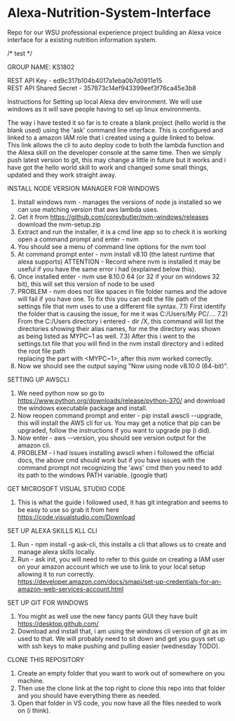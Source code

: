 # Alexa-Nutrition-System-Interface
Repo for our WSU professional experience project building an Alexa voice interface for a existing nutrition information system.

/* test */


GROUP NAME: KS1802

REST API Key - ed9c317b104b4017a1eba0b7d0911e15\
REST API Shared Secret - 357873c14ef943399eef3f76ca45e3b8

Instructions for Setting up local Alexa dev environment. We will use windows as it will save people having to set up linux environments.

The way i have tested it so far is to create a blank project (hello world is the blank used) using the 'ask' command line interface. This
is configured and linked to a amazon IAM role that i created using a guide linked to below. This link allows the cli to auto deploy code
to both the lambda function and the Alexa skill on the developer console at the same time. Then we simply push latest version to git, this 
may change a little in future but it works and i have got the hello world skill to work and changed some small things, updated and they 
work straight away.

INSTALL NODE VERSION MANAGER FOR WINDOWS
1) Install windows nvm - manages the versions of node js installed so we can use matching version that aws lambda uses.
2) Get it from https://github.com/coreybutler/nvm-windows/releases download the nvm-setup.zip
3) Extract and run the installer, it is a cmd line app so to check it is working open a command prompt and enter - nvm
4) You should see a menu of command line options for the nvm tool
5) At command prompt enter - nvm install v8.10 (the latest runtime that alexa supports) ATTENTION - Record where nvm is installed
   it may be useful if you have the same error i had (explained below this).
6) Once installed enter - nvm use 8.10.0 64 (or 32 if your on windows 32 bit), this will set this version of node to be used
7) PROBLEM - nvm does not like spaces in file folder names and the adove will fail if you have one. To fix this you can edit the file path 
  of the settings file that nvm uses to use a different file syntax. 
    7.1) First identify the folder that is causing the issue, for me it was C:/Users/My PC/....
    7.2) From the C:/Users directory i entered - dir /X, this command will list the directories showing their alias names, for me 
         the <My Pc> directory was shown as being listed as MYPC\~1 as well.
    7.3) After this i went to the settings.txt file that you will find in the nvm install directory and i edited the root file path  
         replacing the <My Pc> part with <MYPC~1>, after this nvm worked correctly.
8) Now we should see the output saying "Now using node v8.10.0 (64-bit)".
   
SETTING UP AWSCLI
1) We need python now so go to https://www.python.org/downloads/release/python-370/ and download the windows executable package and install.
2) Now reopen command prompt and enter - pip install awscli --upgrade, this will install the AWS cli for us. You may get a notice 
   that pip can be upgraded, follow the instructions if you want to upgrade pip (i did).
3) Now enter - aws --version, you should see version output for the amazon cli.
4) PROBLEM - i had issues installing awscli when i followed the official docs, the above cmd should work but if you have issues with 
   the command prompt not recognizing the 'aws' cmd then you need to add its path to the windows PATH variable. (google that)
   
GET MICROSOFT VISUAL STUDIO CODE
1) This is what the guide i followed used, it has git integration and seems to be easy to use so grab it from here https://code.visualstudio.com/Download

SET UP ALEXA SKILLS KLL CLI
1) Run - npm install -g ask-cli, this installs a cli that allows us to create and manage alexa skills locally.
2) Run - ask init, you will need to refer to this guide on creating a IAM user on your amazon account which we use to link to your local
   setup allowing it to run correctly. https://developer.amazon.com/docs/smapi/set-up-credentials-for-an-amazon-web-services-account.html
   
SET UP GIT FOR WINDOWS
1) You might as well use the new fancy pants GUI they have built https://desktop.github.com/ 
2) Download and install that, i am using the windows cli version of git as im used to that. We will probably need to sit down and get you guys set up with ssh keys to make pushing and pulling easier (wednesday TODO).

CLONE THIS REPOSITORY
1) Create an empty folder that you want to work out of somewhere on you machine.
2) Then use the clone link at the top right to clone this repo into that folder and you should have everything there as needed.
3) Open that folder in VS code, you now have all the files needed to work on (i think).


  


